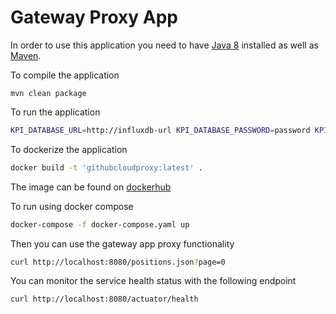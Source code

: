 # Gateway Proxy App

In order to use this application you need to have [Java 8](https://www.oracle.com/technetwork/java/javase/overview/java8-2100321.html) installed as well as [Maven](http://maven.apache.org/).

To compile the application

```
mvn clean package
```

To run the application

```bash
KPI_DATABASE_URL=http://influxdb-url KPI_DATABASE_PASSWORD=password KPI_DATABASE_USERNAME=username mvn spring-boot:run
```

To dockerize the application

```bash
docker build -t 'githubcloudproxy:latest' .
```

The image can be found on [dockerhub](https://hub.docker.com/r/colinbut/githubcloudproxy)

To run using docker compose

```bash
docker-compose -f docker-compose.yaml up
```

Then you can use the gateway app proxy functionality

```bash
curl http://localhost:8080/positions.json?page=0
```

You can monitor the service health status with the following endpoint

```bash
curl http://localhost:8080/actuator/health
```

